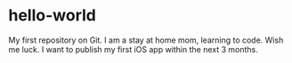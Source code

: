 # hello-world
My first repository on Git.
I am a stay at home mom, learning to code. Wish me luck. I want to publish my first iOS app within the next 3 months.
